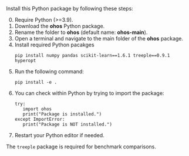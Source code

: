 Install this Python package by following these steps:  

0. Require Python (>=3.9).
1. Download the **ohos** Python package.
2. Rename the folder to **ohos** (default name: **ohos-main**).
3. Open a terminal and navigate to the main folder of the **ohos** package.
4. Install required Python pacakges
   ```
   pip install numpy pandas scikit-learn==1.6.1 treeple==0.9.1 hyperopt
   ```
5. Run the following command:  
   ```
   pip install -e .
   ```
6. You can check within Python by trying to import the package:
   ```
   try:
      import ohos
      print("Package is installed.")
   except ImportError:
      print("Package is NOT installed.")
   ```
8. Restart your Python editor if needed.

The `treeple` package is required for benchmark comparisons.
   
